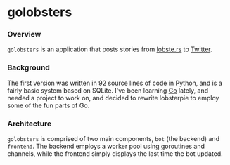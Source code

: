 # golobsters

### Overview
`golobsters` is an application that posts stories from 
[lobste.rs](https://lobste.rs) to [Twitter](https://twitter.com/lobsternews).

### Background
The first version was written in 92 source lines of code in Python, and is
a fairly basic system based on SQLite. I've been learning
[Go](http://www.golang.org) lately, and needed a project to work on, and
decided to rewrite lobsterpie to employ some of the fun parts of Go.

### Architecture
`golobsters` is comprised of two main components, `bot` (the backend) and
`frontend`. The backend employs a worker pool using goroutines and channels,
while the frontend simply displays the last time the bot updated.
